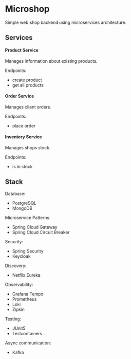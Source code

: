 # Microshop

Simple web shop backend using microservices architecture. 

## Services

#### Product Service

Manages information about existing products.

Endpoints:
- create product
- get all products

#### Order Service

Manages client orders.

Endpoints:
- place order

#### Inventory Service

Manages shops stock.

Endpoints:
- is in stock

## Stack

Database:
- PostgreSQL
- MongoDB

Microservice Patterns:
- Spring Cloud Gateway
- Spring Cloud Circuit Breaker

Security:
- Spring Security
- Keycloak

Discovery:
- Netflix Eureka

Observability:
- Grafana Tempo
- Prometheus
- Loki
- Zipkin

Testing:
- JUnit5
- Testcontainers

Async communication:
- Kafka

